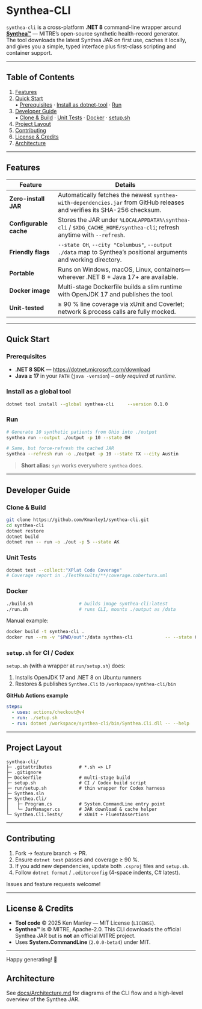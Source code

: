 # Synthea-CLI

`synthea-cli` is a cross-platform **.NET 8** command-line wrapper around **[Synthea™](https://github.com/synthetichealth/synthea)** — MITRE’s open-source synthetic health-record generator.  
The tool downloads the latest Synthea JAR on first use, caches it locally, and gives you a simple, typed interface plus first-class scripting and container support.

---

## Table of Contents

1. [Features](#features)  
2. [Quick Start](#quick-start)  
   • [Prerequisites](#prerequisites) · [Install as dotnet-tool](#install-as-a-global-tool) · [Run](#run)  
3. [Developer Guide](#developer-guide)  
   • [Clone & Build](#clone--build) · [Unit Tests](#unit-tests) · [Docker](#docker) · [setup.sh](#setupsh-for-ci--codex)  
4. [Project Layout](#project-layout)  
5. [Contributing](#contributing)  
6. [License & Credits](#license--credits)
7. [Architecture](#architecture)

---

## Features

| Feature | Details |
|---------|---------|
| **Zero-install JAR** | Automatically fetches the newest `synthea-with-dependencies.jar` from GitHub releases and verifies its SHA-256 checksum. |
| **Configurable cache** | Stores the JAR under `%LOCALAPPDATA%\synthea-cli` / `$XDG_CACHE_HOME/synthea-cli`; refresh anytime with `--refresh`. |
| **Friendly flags** | `--state OH`, `--city "Columbus"`, `--output ./data` map to Synthea’s positional arguments and working directory. |
| **Portable** | Runs on Windows, macOS, Linux, containers—wherever .NET 8 + Java 17+ are available. |
| **Docker image** | Multi-stage Dockerfile builds a slim runtime with OpenJDK 17 and publishes the tool. |
| **Unit-tested** | ≥ 90 % line coverage via xUnit and Coverlet; network & process calls are fully mocked. |

---

## Quick Start

### Prerequisites

* **.NET 8 SDK** — <https://dotnet.microsoft.com/download>  
* **Java ≥ 17** in your `PATH` (`java -version`) – *only required at runtime*.

### Install as a global tool

```bash
dotnet tool install --global synthea-cli     --version 0.1.0
```

### Run

```bash
# Generate 10 synthetic patients from Ohio into ./output
synthea run --output ./output -p 10 --state OH

# Same, but force-refresh the cached JAR
synthea --refresh run -o ./output -p 10 --state TX --city Austin
```

> **Short alias:** `syn` works everywhere `synthea` does.

---

## Developer Guide

### Clone & Build

```bash
git clone https://github.com/Kmanley1/synthea-cli.git
cd synthea-cli
dotnet restore
dotnet build
dotnet run -- run -o ./out -p 5 --state AK
```

### Unit Tests

```bash
dotnet test --collect:"XPlat Code Coverage"
# Coverage report in ./TestResults/**/coverage.cobertura.xml
```

### Docker

```bash
./build.sh                 # builds image synthea-cli:latest
./run.sh                   # runs CLI, mounts ./output as /data
```

Manual example:

```bash
docker build -t synthea-cli .
docker run --rm -v "$PWD/out":/data synthea-cli            -- --state CA -p 100            # args after --
```

### `setup.sh` for CI / Codex

`setup.sh` (with a wrapper at `run/setup.sh`) does:

1. Installs OpenJDK 17 and .NET 8 on Ubuntu runners  
2. Restores & publishes `Synthea.Cli` to `/workspace/synthea-cli/bin`

**GitHub Actions example**

```yaml
steps:
  - uses: actions/checkout@v4
  - run: ./setup.sh
  - run: dotnet /workspace/synthea-cli/bin/Synthea.Cli.dll -- --help
```

---

## Project Layout

```
synthea-cli/
├─ .gitattributes          # *.sh => LF
├─ .gitignore
├─ Dockerfile              # multi-stage build
├─ setup.sh                # CI / Codex build script
├─ run/setup.sh            # thin wrapper for Codex harness
├─ Synthea.sln
├─ Synthea.Cli/
│   ├─ Program.cs          # System.CommandLine entry point
│   └─ JarManager.cs       # JAR download & cache helper
└─ Synthea.Cli.Tests/      # xUnit + FluentAssertions
```

---

## Contributing

1. Fork → feature branch → PR.  
2. Ensure `dotnet test` passes and coverage ≥ 90 %.  
3. If you add new dependencies, update both `.csproj` files and `setup.sh`.  
4. Follow `dotnet format` / `.editorconfig` (4-space indents, C# latest).

Issues and feature requests welcome!

---

## License & Credits

* **Tool code** © 2025 Ken Manley — MIT License (`LICENSE`).  
* **Synthea™** is © MITRE, Apache-2.0. This CLI downloads the official Synthea JAR but is **not** an official MITRE project.  
* Uses **System.CommandLine** (`2.0.0-beta4`) under MIT.

---

Happy generating! 🎉

## Architecture

See [docs/Architecture.md](docs/Architecture.md) for diagrams of the CLI flow and a high-level overview of the Synthea JAR.
